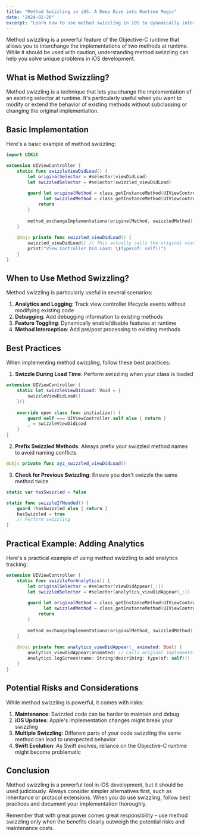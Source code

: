 ```yaml
---
title: "Method Swizzling in iOS: A Deep Dive into Runtime Magic"
date: "2024-02-20"
excerpt: "Learn how to use method swizzling in iOS to dynamically interchange method implementations at runtime, with practical examples and best practices."
---
```


Method swizzling is a powerful feature of the Objective-C runtime that allows you to interchange the implementations of two methods at runtime. While it should be used with caution, understanding method swizzling can help you solve unique problems in iOS development.

## What is Method Swizzling?

Method swizzling is a technique that lets you change the implementation of an existing selector at runtime. It's particularly useful when you want to modify or extend the behavior of existing methods without subclassing or changing the original implementation.

## Basic Implementation

Here's a basic example of method swizzling:

```swift
import UIKit

extension UIViewController {
    static func swizzleViewDidLoad() {
        let originalSelector = #selector(viewDidLoad)
        let swizzledSelector = #selector(swizzled_viewDidLoad)
        
        guard let originalMethod = class_getInstanceMethod(UIViewController.self, originalSelector),
              let swizzledMethod = class_getInstanceMethod(UIViewController.self, swizzledSelector) else {
            return
        }
        
        method_exchangeImplementations(originalMethod, swizzledMethod)
    }
    
    @objc private func swizzled_viewDidLoad() {
        swizzled_viewDidLoad() // This actually calls the original viewDidLoad
        print("View Controller Did Load: \(type(of: self))")
    }
}
```

## When to Use Method Swizzling?

Method swizzling is particularly useful in several scenarios:

1. **Analytics and Logging**: Track view controller lifecycle events without modifying existing code
2. **Debugging**: Add debugging information to existing methods
3. **Feature Toggling**: Dynamically enable/disable features at runtime
4. **Method Interception**: Add pre/post processing to existing methods

## Best Practices

When implementing method swizzling, follow these best practices:

1. **Swizzle During Load Time**: Perform swizzling when your class is loaded
```swift
extension UIViewController {
    static let swizzleViewDidLoad: Void = {
        swizzleViewDidLoad()
    }()
    
    override open class func initialize() {
        guard self === UIViewController.self else { return }
        _ = swizzleViewDidLoad
    }
}
```

2. **Prefix Swizzled Methods**: Always prefix your swizzled method names to avoid naming conflicts
```swift
@objc private func xyz_swizzled_viewDidLoad()
```

3. **Check for Previous Swizzling**: Ensure you don't swizzle the same method twice
```swift
static var hasSwizzled = false

static func swizzleIfNeeded() {
    guard !hasSwizzled else { return }
    hasSwizzled = true
    // Perform swizzling
}
```

## Practical Example: Adding Analytics

Here's a practical example of using method swizzling to add analytics tracking:

```swift
extension UIViewController {
    static func swizzleForAnalytics() {
        let originalSelector = #selector(viewDidAppear(_:))
        let swizzledSelector = #selector(analytics_viewDidAppear(_:))
        
        guard let originalMethod = class_getInstanceMethod(UIViewController.self, originalSelector),
              let swizzledMethod = class_getInstanceMethod(UIViewController.self, swizzledSelector) else {
            return
        }
        
        method_exchangeImplementations(originalMethod, swizzledMethod)
    }
    
    @objc private func analytics_viewDidAppear(_ animated: Bool) {
        analytics_viewDidAppear(animated) // Calls original implementation
        Analytics.logScreen(name: String(describing: type(of: self)))
    }
}
```

## Potential Risks and Considerations

While method swizzling is powerful, it comes with risks:

1. **Maintenance**: Swizzled code can be harder to maintain and debug
2. **iOS Updates**: Apple's implementation changes might break your swizzling
3. **Multiple Swizzling**: Different parts of your code swizzling the same method can lead to unexpected behavior
4. **Swift Evolution**: As Swift evolves, reliance on the Objective-C runtime might become problematic

## Conclusion

Method swizzling is a powerful tool in iOS development, but it should be used judiciously. Always consider simpler alternatives first, such as inheritance or protocol extensions. When you do use swizzling, follow best practices and document your implementation thoroughly.

Remember that with great power comes great responsibility – use method swizzling only when the benefits clearly outweigh the potential risks and maintenance costs. 